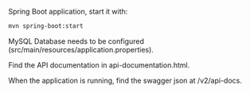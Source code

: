 Spring Boot application, start it with:

```sh
mvn spring-boot:start
```



MySQL Database needs to be configured (src/main/resources/application.properties).


Find the API documentation in api-documentation.html.

When the application is running, find the swagger json at /v2/api-docs.
